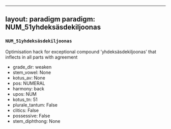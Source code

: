 
---
layout: paradigm
paradigm: NUM_51yhdeksäsdekiljoonas
---
### ` NUM_51yhdeksäsdekiljoonas `

Optimisation hack for exceptional compound ’yhdeksäsdekiljoonas’ that inflects in all parts with agreement
* grade_dir: weaken
* stem_vowel: None
* kotus_av: None
* pos: NUMERAL
* harmony: back
* upos: NUM
* kotus_tn: 51
* plurale_tantum: False
* clitics: False
* possessive: False
* stem_diphthong: None
